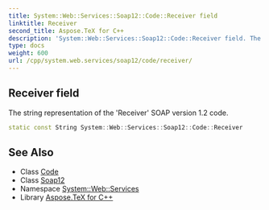 ```yaml
---
title: System::Web::Services::Soap12::Code::Receiver field
linktitle: Receiver
second_title: Aspose.TeX for C++
description: 'System::Web::Services::Soap12::Code::Receiver field. The string representation of the ''Receiver'' SOAP version 1.2 code in C++.'
type: docs
weight: 600
url: /cpp/system.web.services/soap12/code/receiver/
---
```

## Receiver field


The string representation of the 'Receiver' SOAP version 1.2 code.

```cpp
static const String System::Web::Services::Soap12::Code::Receiver
```

## See Also

* Class [Code](../)
* Class [Soap12](../../)
* Namespace [System::Web::Services](../../../)
* Library [Aspose.TeX for C++](../../../../)
